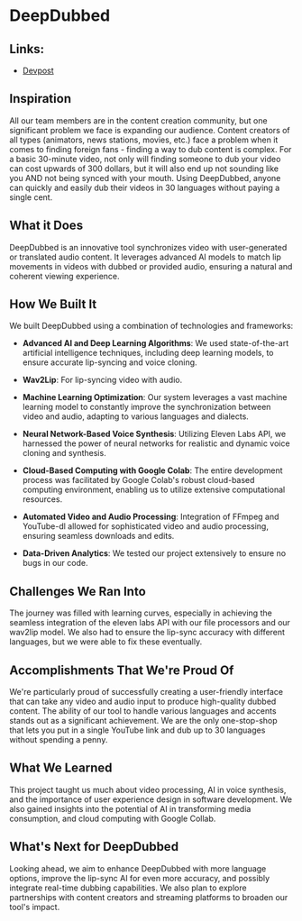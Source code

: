 # DeepDubbed 

## Links:
* [Devpost](https://devpost.com/software/deepdubbed)

## Inspiration

All our team members are in the content creation community, but one significant problem we face is expanding our audience. Content creators of all types (animators, news stations, movies, etc.) face a problem when it comes to finding foreign fans - finding a way to dub content is complex. For a basic 30-minute video, not only will finding someone to dub your video can cost upwards of 300 dollars, but it will also end up not sounding like you AND not being synced with your mouth. Using DeepDubbed, anyone can quickly and easily dub their videos in 30 languages without paying a single cent.

## What it Does

DeepDubbed is an innovative tool synchronizes video with user-generated or translated audio content. It leverages advanced AI models to match lip movements in videos with dubbed or provided audio, ensuring a natural and coherent viewing experience.

## How We Built It

We built DeepDubbed using a combination of technologies and frameworks:

- **Advanced AI and Deep Learning Algorithms**: We used state-of-the-art artificial intelligence techniques, including deep learning models, to ensure accurate lip-syncing and voice cloning.

- **Wav2Lip**: For lip-syncing video with audio.

- **Machine Learning Optimization**: Our system leverages a vast machine learning model to constantly improve the synchronization between video and audio, adapting to various languages and dialects.

- **Neural Network-Based Voice Synthesis**: Utilizing Eleven Labs API, we harnessed the power of neural networks for realistic and dynamic voice cloning and synthesis.

- **Cloud-Based Computing with Google Colab**: The entire development process was facilitated by Google Colab's robust cloud-based computing environment, enabling us to utilize extensive computational resources.

- **Automated Video and Audio Processing**: Integration of FFmpeg and YouTube-dl allowed for sophisticated video and audio processing, ensuring seamless downloads and edits.

- **Data-Driven Analytics**: We tested our project extensively to ensure no bugs in our code.

## Challenges We Ran Into

The journey was filled with learning curves, especially in achieving the seamless integration of the eleven labs API with our file processors and our wav2lip model. We also had to ensure the lip-sync accuracy with different languages, but we were able to fix these eventually.

## Accomplishments That We're Proud Of

We're particularly proud of successfully creating a user-friendly interface that can take any video and audio input to produce high-quality dubbed content. The ability of our tool to handle various languages and accents stands out as a significant achievement. We are the only one-stop-shop that lets you put in a single YouTube link and dub up to 30 languages without spending a penny.

## What We Learned

This project taught us much about video processing, AI in voice synthesis, and the importance of user experience design in software development. We also gained insights into the potential of AI in transforming media consumption, and cloud computing with Google Collab.

## What's Next for DeepDubbed

Looking ahead, we aim to enhance DeepDubbed with more language options, improve the lip-sync AI for even more accuracy, and possibly integrate real-time dubbing capabilities. We also plan to explore partnerships with content creators and streaming platforms to broaden our tool's impact.
